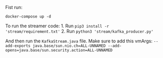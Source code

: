 Fist run:

```shell
docker-compose up -d
```

To run the streamer code:
    1. Run `pip3 install -r 'stream/requirement.txt'`
    2. Run `python3 'stream/kafka_producer.py'`

And then run  the `KafkaStream.java` file. Make sure to add this vmArgs:
`--add-exports java.base/sun.nio.ch=ALL-UNNAMED --add-opens=java.base/sun.security.action=ALL-UNNAMED`

